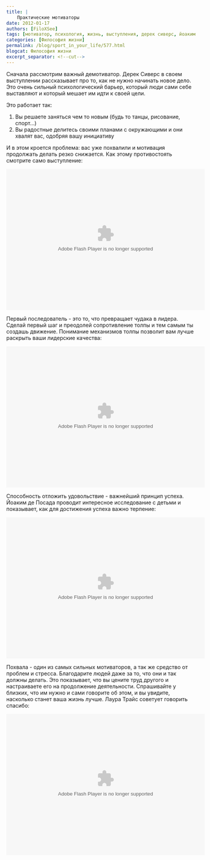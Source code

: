 ```yaml
---
title: |
    Практические мотиваторы
date: 2012-01-17
authors: [FiloXSee]
tags: [мотиватор, психология, жизнь, выступления, дерек сиверс, йоаким де посада, лаура трайс]
categories: [Философия жизни]
permalink: /blog/sport_in_your_life/577.html
blogcat: Философия жизни
excerpt_separator: <!--cut-->
---
```


Сначала рассмотрим важный демотиватор. Дерек Сиверс в своем выступлении рассказывает про то, как не нужно начинать новое дело. Это очень сильный психологический барьер, который люди сами себе выставляют и который мешает им идти к своей цели.

Это работает так:
1. Вы решаете заняться чем то новым (будь то танцы, рисование, спорт...)
2. Вы радостные делитесь своими планами с окружающими и они хвалят вас, одобряя вашу инициативу

И в этом кроется проблема: вас уже похвалили и мотивация продолжать делать резко снижается. Как этому противостоять смотрите само выступление:

<object width="526" height="374">
<param name="movie" value="http://video.ted.com/assets/player/swf/EmbedPlayer.swf"></param>
<param name="allowFullScreen" value="true" />
<param name="allowScriptAccess" value="always"/>
<param name="wmode" value="transparent"></param>
<param name="bgColor" value="#ffffff"></param>
<param name="flashvars" value="vu=http://video.ted.com/talk/stream/2010G/Blank/DerekSivers_2010G-320k.mp4&su=http://images.ted.com/images/ted/tedindex/embed-posters/DerekSivers-2010G.embed_thumbnail.jpg&vw=512&vh=288&ap=0&ti=947&lang=ru&introDuration=15330&adDuration=4000&postAdDuration=830&adKeys=talk=derek_sivers_keep_your_goals_to_yourself;year=2010;theme=how_the_mind_works;theme=how_we_learn;theme=unconventional_explanations;theme=the_creative_spark;event=TEDGlobal+2010;tag=personal+growth;tag=self;tag=storytelling;tag=success;&preAdTag=tconf.ted/embed;tile=1;sz=512x288;" />
<embed src="http://video.ted.com/assets/player/swf/EmbedPlayer.swf" pluginspace="http://www.macromedia.com/go/getflashplayer" type="application/x-shockwave-flash" wmode="transparent" bgColor="#ffffff" width="526" height="374" allowFullScreen="true" allowScriptAccess="always" flashvars="vu=http://video.ted.com/talk/stream/2010G/Blank/DerekSivers_2010G-320k.mp4&su=http://images.ted.com/images/ted/tedindex/embed-posters/DerekSivers-2010G.embed_thumbnail.jpg&vw=512&vh=288&ap=0&ti=947&lang=ru&introDuration=15330&adDuration=4000&postAdDuration=830&adKeys=talk=derek_sivers_keep_your_goals_to_yourself;year=2010;theme=how_the_mind_works;theme=how_we_learn;theme=unconventional_explanations;theme=the_creative_spark;event=TEDGlobal+2010;tag=personal+growth;tag=self;tag=storytelling;tag=success;&preAdTag=tconf.ted/embed;tile=1;sz=512x288;"></embed>
</object>

<!--cut-->


Первый последователь - это то, что превращает чудака в лидера. Сделай первый шаг и преодолей сопротивление толпы и тем самым ты создашь движение. Понимание механизмов толпы позволит вам лучше раскрыть ваши лидерские качества:

<object width="526" height="374">
<param name="movie" value="http://video.ted.com/assets/player/swf/EmbedPlayer.swf"></param>
<param name="allowFullScreen" value="true" />
<param name="allowScriptAccess" value="always"/>
<param name="wmode" value="transparent"></param>
<param name="bgColor" value="#ffffff"></param>
<param name="flashvars" value="vu=http://video.ted.com/talk/stream/2010U/Blank/DerekSivers_2010U-320k.mp4&su=http://images.ted.com/images/ted/tedindex/embed-posters/DerekSivers-2010U.embed_thumbnail.jpg&vw=512&vh=288&ap=0&ti=814&lang=ru&introDuration=15330&adDuration=4000&postAdDuration=830&adKeys=talk=derek_sivers_how_to_start_a_movement;year=2010;theme=the_creative_spark;event=TED2010;tag=Business;tag=Entertainment;tag=dance;tag=leadership;tag=marketing;tag=video;&preAdTag=tconf.ted/embed;tile=1;sz=512x288;" />
<embed src="http://video.ted.com/assets/player/swf/EmbedPlayer.swf" pluginspace="http://www.macromedia.com/go/getflashplayer" type="application/x-shockwave-flash" wmode="transparent" bgColor="#ffffff" width="526" height="374" allowFullScreen="true" allowScriptAccess="always" flashvars="vu=http://video.ted.com/talk/stream/2010U/Blank/DerekSivers_2010U-320k.mp4&su=http://images.ted.com/images/ted/tedindex/embed-posters/DerekSivers-2010U.embed_thumbnail.jpg&vw=512&vh=288&ap=0&ti=814&lang=ru&introDuration=15330&adDuration=4000&postAdDuration=830&adKeys=talk=derek_sivers_how_to_start_a_movement;year=2010;theme=the_creative_spark;event=TED2010;tag=Business;tag=Entertainment;tag=dance;tag=leadership;tag=marketing;tag=video;&preAdTag=tconf.ted/embed;tile=1;sz=512x288;"></embed>
</object>

Способность отложить удовольствие - важнейший принцип успеха. Йоаким де Посада проводит интересное исследование с детьми и показывает, как для достижения успеха важно терпение:

<object width="526" height="374">
<param name="movie" value="http://video.ted.com/assets/player/swf/EmbedPlayer.swf"></param>
<param name="allowFullScreen" value="true" />
<param name="allowScriptAccess" value="always"/>
<param name="wmode" value="transparent"></param>
<param name="bgColor" value="#ffffff"></param>
<param name="flashvars" value="vu=http://video.ted.com/talk/stream/2009U/Blank/JoachimDePosada_2009U-320k.mp4&su=http://images.ted.com/images/ted/tedindex/embed-posters/JoachimDePosada-2009U.embed_thumbnail.jpg&vw=512&vh=288&ap=0&ti=553&lang=ru&introDuration=15330&adDuration=4000&postAdDuration=830&adKeys=talk=joachim_de_posada_says_don_t_eat_the_marshmallow_yet;year=2009;theme=ted_in_3_minutes;theme=unconventional_explanations;event=TED2009;tag=Culture;tag=children;tag=humor;tag=psychology;&preAdTag=tconf.ted/embed;tile=1;sz=512x288;" />
<embed src="http://video.ted.com/assets/player/swf/EmbedPlayer.swf" pluginspace="http://www.macromedia.com/go/getflashplayer" type="application/x-shockwave-flash" wmode="transparent" bgColor="#ffffff" width="526" height="374" allowFullScreen="true" allowScriptAccess="always" flashvars="vu=http://video.ted.com/talk/stream/2009U/Blank/JoachimDePosada_2009U-320k.mp4&su=http://images.ted.com/images/ted/tedindex/embed-posters/JoachimDePosada-2009U.embed_thumbnail.jpg&vw=512&vh=288&ap=0&ti=553&lang=ru&introDuration=15330&adDuration=4000&postAdDuration=830&adKeys=talk=joachim_de_posada_says_don_t_eat_the_marshmallow_yet;year=2009;theme=ted_in_3_minutes;theme=unconventional_explanations;event=TED2009;tag=Culture;tag=children;tag=humor;tag=psychology;&preAdTag=tconf.ted/embed;tile=1;sz=512x288;"></embed>
</object>

Похвала - один из самых сильных мотиваторов, а так же средство от проблем и стресса. Благодарите людей даже за то, что они и так должны делать. Это показывает, что вы цените труд другого и настраиваете его на продолжение деятельности. Спрашивайте у близких, что им нужно и сами говорите об этом, и вы увидите, насколько станет ваша жизнь лучше. Лаура Трайс советует говорить спасибо:

<object width="526" height="374">
<param name="movie" value="http://video.ted.com/assets/player/swf/EmbedPlayer.swf"></param>
<param name="allowFullScreen" value="true" />
<param name="allowScriptAccess" value="always"/>
<param name="wmode" value="transparent"></param>
<param name="bgColor" value="#ffffff"></param>
<param name="flashvars" value="vu=http://video.ted.com/talk/stream/2008/Blank/LauraTrice_2008-320k.mp4&su=http://images.ted.com/images/ted/tedindex/embed-posters/LauraTrice-2008.embed_thumbnail.jpg&vw=512&vh=288&ap=0&ti=349&lang=ru&introDuration=15330&adDuration=4000&postAdDuration=830&adKeys=talk=laura_trice_suggests_we_all_say_thank_you;year=2008;theme=words_about_words;theme=ted_in_3_minutes;event=TED2008;tag=Culture;tag=communication;tag=happiness;tag=parenting;tag=relationships;&preAdTag=tconf.ted/embed;tile=1;sz=512x288;" />
<embed src="http://video.ted.com/assets/player/swf/EmbedPlayer.swf" pluginspace="http://www.macromedia.com/go/getflashplayer" type="application/x-shockwave-flash" wmode="transparent" bgColor="#ffffff" width="526" height="374" allowFullScreen="true" allowScriptAccess="always" flashvars="vu=http://video.ted.com/talk/stream/2008/Blank/LauraTrice_2008-320k.mp4&su=http://images.ted.com/images/ted/tedindex/embed-posters/LauraTrice-2008.embed_thumbnail.jpg&vw=512&vh=288&ap=0&ti=349&lang=ru&introDuration=15330&adDuration=4000&postAdDuration=830&adKeys=talk=laura_trice_suggests_we_all_say_thank_you;year=2008;theme=words_about_words;theme=ted_in_3_minutes;event=TED2008;tag=Culture;tag=communication;tag=happiness;tag=parenting;tag=relationships;&preAdTag=tconf.ted/embed;tile=1;sz=512x288;"></embed>
</object>
